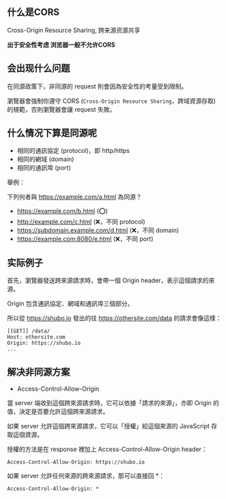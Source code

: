 ## 什么是CORS
Cross-Origin Resource Sharing, 跨来源资源共享

**出于安全性考虑 浏览器一般不允许CORS**

## 会出现什么问题
在同源政策下，非同源的 request 則會因為安全性的考量受到限制。

瀏覽器會強制你遵守 CORS (`Cross-Origin Resource Sharing`，跨域資源存取) 的規範，否則瀏覽器會讓 request 失敗。

## 什么情况下算是同源呢
* 相同的通訊協定 (protocol)，即 http/https
* 相同的網域 (domain)
* 相同的通訊埠 (port)

舉例：

下列何者與 https://example.com/a.html 為同源？

- https://example.com/b.html (⭕️)
- http://example.com/c.html (❌，不同 protocol)
- https://subdomain.example.com/d.html (❌，不同 domain)
- https://example.com:8080/e.html (❌，不同 port)

## 实际例子
首先，瀏覽器發送跨來源請求時，會帶一個 Origin header，表示這個請求的來源。

Origin 包含通訊協定、網域和通訊埠三個部分。

所以從 https://shubo.io 發出的往 https://othersite.com/data 的請求會像這樣：
```
[[GET]] /data/
Host: othersite.com
Origin: https://shubo.io
...
```

## 解决非同源方案
* Access-Control-Allow-Origin

當 server 端收到這個跨來源請求時，它可以依據「請求的來源」，亦即 Origin 的值，決定是否要允許這個跨來源請求。

如果 server 允許這個跨來源請求，它可以「授權」給這個來源的 JavaScript 存取這個資源。

授權的方法是在 response 裡加上 Access-Control-Allow-Origin header：
```
Access-Control-Allow-Origin: https://shubo.io
```
如果 server 允許任何來源的跨來源請求，那可以直接回 *：
```
Access-Control-Allow-Origin: *
```
